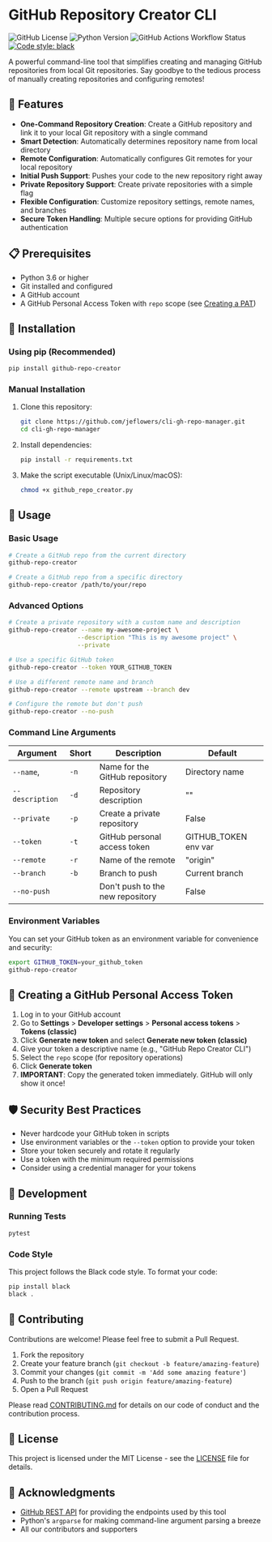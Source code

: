 # GitHub Repository Creator CLI

![GitHub License](https://img.shields.io/github/license/jeflowers/cli-gh-repo-manager)
![Python Version](https://img.shields.io/badge/python-3.6%2B-blue)
![GitHub Actions Workflow Status](https://img.shields.io/github/actions/workflow/status/jeflowers/cli-gh-repo-manager/python-tests.yml?branch=main&label=tests)
[![Code style: black](https://img.shields.io/badge/code%20style-black-000000.svg)](https://github.com/psf/black)

A powerful command-line tool that simplifies creating and managing GitHub repositories from local Git repositories. Say goodbye to the tedious process of manually creating repositories and configuring remotes!

## 🚀 Features

- **One-Command Repository Creation**: Create a GitHub repository and link it to your local Git repository with a single command
- **Smart Detection**: Automatically determines repository name from local directory
- **Remote Configuration**: Automatically configures Git remotes for your local repository
- **Initial Push Support**: Pushes your code to the new repository right away
- **Private Repository Support**: Create private repositories with a simple flag
- **Flexible Configuration**: Customize repository settings, remote names, and branches
- **Secure Token Handling**: Multiple secure options for providing GitHub authentication

## 📋 Prerequisites

- Python 3.6 or higher
- Git installed and configured
- A GitHub account
- A GitHub Personal Access Token with `repo` scope (see [Creating a PAT](#creating-a-github-personal-access-token))

## 🔧 Installation

### Using pip (Recommended)

```bash
pip install github-repo-creator
```

### Manual Installation

1. Clone this repository:
   ```bash
   git clone https://github.com/jeflowers/cli-gh-repo-manager.git
   cd cli-gh-repo-manager
   ```

2. Install dependencies:
   ```bash
   pip install -r requirements.txt
   ```

3. Make the script executable (Unix/Linux/macOS):
   ```bash
   chmod +x github_repo_creator.py
   ```

## 📖 Usage

### Basic Usage

```bash
# Create a GitHub repo from the current directory
github-repo-creator

# Create a GitHub repo from a specific directory
github-repo-creator /path/to/your/repo
```

### Advanced Options

```bash
# Create a private repository with a custom name and description
github-repo-creator --name my-awesome-project \
                   --description "This is my awesome project" \
                   --private

# Use a specific GitHub token
github-repo-creator --token YOUR_GITHUB_TOKEN

# Use a different remote name and branch
github-repo-creator --remote upstream --branch dev

# Configure the remote but don't push
github-repo-creator --no-push
```

### Command Line Arguments

| Argument | Short | Description | Default |
|----------|-------|-------------|---------|
| `--name`, | `-n` | Name for the GitHub repository | Directory name |
| `--description` | `-d` | Repository description | "" |
| `--private` | `-p` | Create a private repository | False |
| `--token` | `-t` | GitHub personal access token | GITHUB_TOKEN env var |
| `--remote` | `-r` | Name of the remote | "origin" |
| `--branch` | `-b` | Branch to push | Current branch |
| `--no-push` | | Don't push to the new repository | False |

### Environment Variables

You can set your GitHub token as an environment variable for convenience and security:

```bash
export GITHUB_TOKEN=your_github_token
github-repo-creator
```

## 🔐 Creating a GitHub Personal Access Token

1. Log in to your GitHub account
2. Go to **Settings** > **Developer settings** > **Personal access tokens** > **Tokens (classic)**
3. Click **Generate new token** and select **Generate new token (classic)**
4. Give your token a descriptive name (e.g., "GitHub Repo Creator CLI")
5. Select the `repo` scope (for repository operations)
6. Click **Generate token**
7. **IMPORTANT**: Copy the generated token immediately. GitHub will only show it once!

## 🛡️ Security Best Practices

- Never hardcode your GitHub token in scripts
- Use environment variables or the `--token` option to provide your token
- Store your token securely and rotate it regularly
- Use a token with the minimum required permissions
- Consider using a credential manager for your tokens

## 🧪 Development

### Running Tests

```bash
pytest
```

### Code Style

This project follows the Black code style. To format your code:

```bash
pip install black
black .
```

## 🤝 Contributing

Contributions are welcome! Please feel free to submit a Pull Request.

1. Fork the repository
2. Create your feature branch (`git checkout -b feature/amazing-feature`)
3. Commit your changes (`git commit -m 'Add some amazing feature'`)
4. Push to the branch (`git push origin feature/amazing-feature`)
5. Open a Pull Request

Please read [CONTRIBUTING.md](CONTRIBUTING.md) for details on our code of conduct and the contribution process.

## 📜 License

This project is licensed under the MIT License - see the [LICENSE](LICENSE) file for details.

## 🙏 Acknowledgments

- [GitHub REST API](https://docs.github.com/en/rest) for providing the endpoints used by this tool
- Python's `argparse` for making command-line argument parsing a breeze
- All our contributors and supporters
